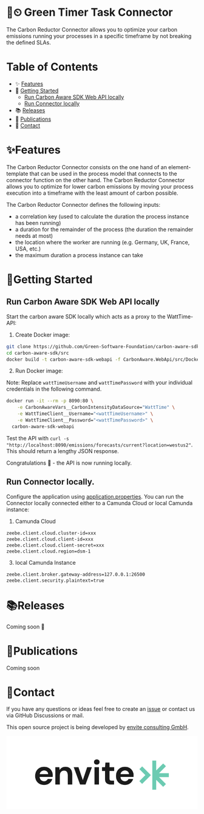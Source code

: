# 🌱⏲ Green Timer Task Connector

The Carbon Reductor Connector allows you to optimize your carbon emissions running your processes in a 
specific timeframe by not breaking the defined SLAs.

# Table of Contents

* ✨ [Features](#features)
* 🚀 [Getting Started](#getting-started)
  * [Run Carbon Aware SDK Web API locally](#run-carbon-aware-sdk-web-api-locally)
  * [Run Connector locally](#run-connector-locally)
* 📚 [Releases](#releases)
* 📆 [Publications](#publications)
* 📨 [Contact](#contact)

# ✨Features

The Carbon Reductor Connector consists on the one hand of an element-template that can be used in the process 
model that connects to the connector function on the other hand. The Carbon Reductor Connector allows you to
optimize for lower carbon emissions by moving your process execution into a timeframe with the least amount 
of carbon possible.

The Carbon Reductor Connector defines the following inputs:

- a correlation key (used to calculate the duration the process instance has been running)
- a duration for the remainder of the process (the duration the remainder needs at most)
- the location where the worker are running (e.g. Germany, UK, France, USA, etc.)
- the maximum duration a process instance can take

# 🚀Getting Started

## Run Carbon Aware SDK Web API locally

Start the carbon aware SDK locally which acts as a proxy to the WattTime-API:

1. Create Docker image:
```bash
git clone https://github.com/Green-Software-Foundation/carbon-aware-sdk.git
cd carbon-aware-sdk/src
docker build -t carbon-aware-sdk-webapi -f CarbonAware.WebApi/src/Dockerfile .
```

2. Run Docker image:  

Note: Replace `wattTimeUsername` and `wattTimePassword` with your individual credentials in the following command.

```bash
docker run -it --rm -p 8090:80 \
    -e CarbonAwareVars__CarbonIntensityDataSource="WattTime" \
    -e WattTimeClient__Username="<wattTimeUsername>" \
    -e WattTimeClient__Password="<wattTimePassword>" \
  carbon-aware-sdk-webapi
```

Test the API with `curl -s "http://localhost:8090/emissions/forecasts/current?location=westus2"`. 
This should return a lengthy JSON response.

Congratulations 🎉 - the API is now running locally.

## Run Connector locally.

Configure the application using [application.properties](/src/main/resources/application.properties). 
You can run the Connector locally connected either to a Camunda Cloud or local Camunda instance:

1. Camunda Cloud

```properties
zeebe.client.cloud.cluster-id=xxx
zeebe.client.cloud.client-id=xxx
zeebe.client.cloud.client-secret=xxx
zeebe.client.cloud.region=dsm-1
```

3. local Camunda Instance

```properties
zeebe.client.broker.gateway-address=127.0.0.1:26500
zeebe.client.security.plaintext=true
```

# 📚Releases

Coming soon 🚀

# 📆Publications

Coming soon

# 📨Contact

If you have any questions or ideas feel free to create an [issue](https://github.com/envite-consulting/carbonaware-process-automation/discussions/issues) or contact us via GitHub Discussions or mail.

This open source project is being developed by [envite consulting GmbH](https://envite.de).

![envite consulting GmbH](envite.png)